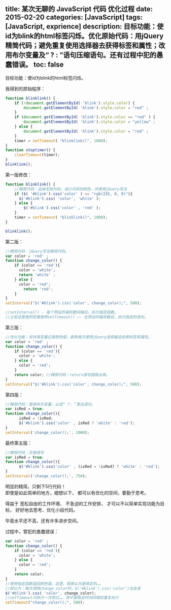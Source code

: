 title: 某次无聊的 JavaScript 代码 优化过程
date: 2015-02-20
categories: [JavaScript]
tags: [JavaScript, exprience]
description: 目标功能：使id为blink的html标签闪烁。优化原始代码：用jQuery精简代码；避免重复使用选择器去获得标签和属性；改用布尔变量及“ ? &#58; ”语句压缩语句。还有过程中犯的愚蠢错误。
toc: false
---
目标功能：使id为blink的html标签闪烁。


我得到的原始程序：
```javascript
function blinklink() {
    if (!document.getElementById( 'blink').style.color) {
        document.getElementById( 'blink').style.color = "red" ;
    }
    if (document.getElementById( 'blink').style.color == "red" ) {
        document.getElementById( 'blink').style.color = "yellow" ;
    } else {
        document.getElementById( 'blink').style.color = "red" ;
    }
    timer = setTimeout( "blinklink()", 1000);
}
function stoptimer() {
    clearTimeout(timer);
}
blinklink();
```


第一版修改：
```javascript
function blinklink() {
    //精简代码：去掉无效代码，减少闪烁的颜色，并使用jQuery写法
    if ($( '#blink').css('color' ) == "rgb(255, 0, 0)"){
      $('#blink').css( 'color', 'white' );
    } else {
        $('#blink').css('color' , 'red' );
    }
    timer = setTimeout( "blinklink()", 1000);
}

blinklink();
```


第二版：
```javascript
//精简代码：jQuery写法精简代码。
var color = 'red' ;
function change_color() {
    if (color == 'red'){
      color = 'white';
      return 'white' ;
    } else {
      color = 'red';
        return 'red';
    }
}
setInterval("$('#blink').css('color', change_color);", 500);

//setInterval() - 每个预设的毫秒数间隔后，执行指定函数。
//之前这里竟然犯傻使用setTimeout() —— 在预设的毫秒数后，执行指定的语句。
```


第三版：
```javascript
//优化功能：另外用变量记录颜色值，避免每次使用jQuery选择器去检索标签和属性。
var color = 'red' ;
function change_color() {
    if (color == 'red'){
      color = 'white';
    } else {
      color = 'red';
    }
    return color; //精简代码：return语句提取出来。
}
setInterval("$('#blink').css('color', change_color);", 500);
```


第四版：
```javascript
//精简代码：使用布尔变量，以及“ ?: ”表达语句。
var isRed = true;
function change_color(){
      isRed = !isRed;
      $('#blink').css('color' , isRed ? 'white' : 'red');
}
setInterval('change_color();', 1000);
```


最终第五版：
```javascript
//精简代码：压缩语句
var isRed = true;
function change_color(){
      $('#blink').css('color' , (isRed = !isRed) ? 'white' : 'red');
}
setInterval('change_color();', 750);
```
明显的精简，只剩下5行代码！<br/>
即使是如此简单的地方，细想以下，
都可以有优化的空间，要勤于思考。

得益于
宽松自由的工作环境、
不急迫的工作安排，
才可以不以简单实现功能为目标，
好好地去思考、优化小段代码。

毕竟水平还不高，还有许多进步空间。



过程中，曾犯的愚蠢错误：
```javascript
var color = 'red' ;
function change_color() {
    if (color == 'red'){
      color = 'white';
    } else {
      color = 'red';
    }
    return color;
}
//使用指定函数返回颜色值。这里，我竟以为是绑定的……
//即以为：每次调用change_color时，$('#blink').css('color')也会变
$('#blink').css( 'color', change_color); 
//setTimeout只执行一次而已…… 而不是指定时间间隔后重复执行
setTimeout("change_color();", 500); 
```
